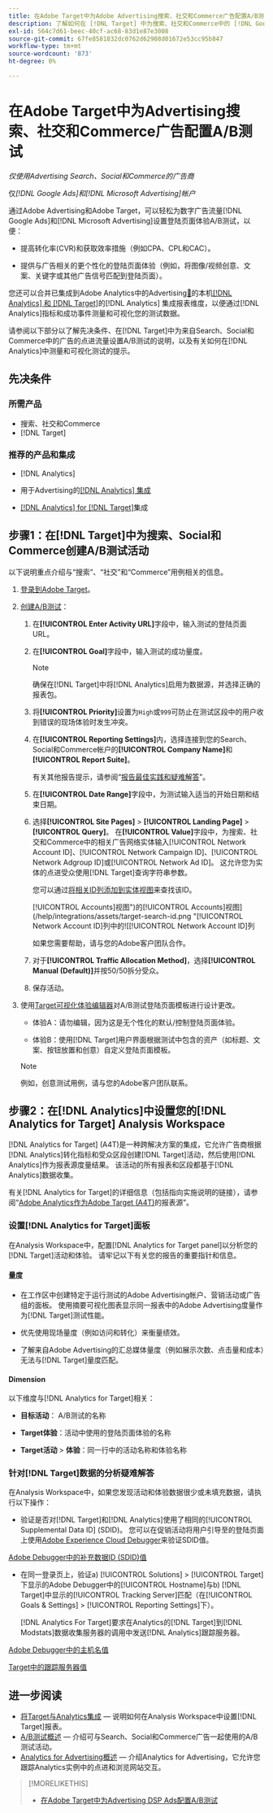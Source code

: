 ```yaml
---
title: 在Adobe Target中为Adobe Advertising搜索、社交和Commerce广告配置A/B测试
description: 了解如何在 [!DNL Target] 中为搜索、社交和Commerce中的 [!DNL Google Ads] 和 [!DNL Microsoft Advertising] 广告设置A/B测试。
exl-id: 564c7d61-beec-40cf-ac68-83d1e87e3008
source-git-commit: 67fe8581832dc0762d62908d01672e53cc95b847
workflow-type: tm+mt
source-wordcount: '873'
ht-degree: 0%

---
```


# 在Adobe Target中为Advertising搜索、社交和Commerce广告配置A/B测试

*仅使用Advertising Search、Social和Commerce的广告商*

仅&#x200B;*[!DNL Google Ads]和[!DNL Microsoft Advertising]帐户*

通过Adobe Advertising和Adobe Target，可以轻松为数字广告流量[!DNL Google Ads]和[!DNL Microsoft Advertising]设置登陆页面体验A/B测试，以便：

* 提高转化率(CVR)和获取效率措施（例如CPA、CPL和CAC）。

* 提供与广告相关的更个性化的登陆页面体验（例如，将图像/视频创意、文案、关键字或其他广告信号匹配到登陆页面）。

您还可以合并已集成到Adobe Analytics中的Advertising[&#128279;](/help/integrations/analytics/overview.md)的本机[[!DNL Analytics] 和 [!DNL Target]](https://experienceleague.adobe.com/docs/target/using/integrate/a4t/a4t.html?lang=zh-Hans)的[!DNL Analytics] 集成报表维度，以便通过[!DNL Analytics]指标和成功事件测量和可视化您的测试数据。

请参阅以下部分以了解先决条件、在[!DNL Target]中为来自Search、Social和Commerce中的广告的点进流量设置A/B测试的说明，以及有关如何在[!DNL Analytics]中测量和可视化测试的提示。

## 先决条件

### 所需产品

* 搜索、社交和Commerce
* [!DNL Target]

### 推荐的产品和集成

* [!DNL Analytics]

* 用于Advertising的[[!DNL Analytics] 集成](/help/integrations/analytics/overview.md)<!-- necessary for testing view-throughs, which most advertisers want to do -->

* [[!DNL Analytics] for [!DNL Target]](https://experienceleague.adobe.com/docs/target/using/integrate/a4t/a4t.html?lang=zh-Hans)集成

## 步骤1：在[!DNL Target]中为搜索、Social和Commerce创建A/B测试活动

以下说明重点介绍与“搜索”、“社交”和“Commerce”用例相关的信息。

1. [登录到Adobe Target](https://experienceleague.adobe.com/docs/target/using/introduction/target-access-from-mac.html?lang=zh-Hans)。

1. [创建A/B测试](https://experienceleague.adobe.com/docs/target/using/activities/abtest/create/test-create-ab.html?lang=zh-Hans)：

   1. 在&#x200B;**[!UICONTROL Enter Activity URL]**&#x200B;字段中，输入测试的登陆页面URL。

   1. 在&#x200B;**[!UICONTROL Goal]**&#x200B;字段中，输入测试的成功量度。

      >[!NOTE]
      >
      >确保在[!DNL Target]中将[!DNL Analytics]启用为数据源，并选择正确的报表包。

   1. 将&#x200B;**[!UICONTROL Priority]**&#x200B;设置为`High`或`999`可防止在测试区段中的用户收到错误的现场体验时发生冲突。


   1. 在&#x200B;**[!UICONTROL Reporting Settings]**&#x200B;内，选择连接到您的Search、Social和Commerce帐户的&#x200B;**[!UICONTROL Company Name]**&#x200B;和&#x200B;**[!UICONTROL Report Suite]**。

      有关其他报告提示，请参阅“[报告最佳实践和疑难解答](https://experienceleague.adobe.com/docs/analytics/analyze/reports-analytics/report-troubleshooting.html?lang=zh-Hans)”。

   1. 在&#x200B;**[!UICONTROL Date Range]**&#x200B;字段中，为测试输入适当的开始日期和结束日期。

   1. 选择&#x200B;**[!UICONTROL Site Pages]** > **[!UICONTROL Landing Page]** > **[!UICONTROL Query]**。 在&#x200B;**[!UICONTROL Value]**&#x200B;字段中，为搜索、社交和Commerce中的相关广告网络实体输入[!UICONTROL Network Account ID]、[!UICONTROL Network Campaign ID]、[!UICONTROL Network Adgroup ID]或[!UICONTROL Network Ad ID]。 这允许您为实体的点进受众使用[!DNL Target]查询字符串参数。

      您可以通过[将相关ID列添加到实体视图](/help/search-social-commerce/common-tasks/data-views/custom-default-views-manage.md)来查找该ID。

      [!UICONTROL Accounts]视图")的[!UICONTROL Accounts]视图&rbrack;(/help/integrations/assets/target-search-id.png "[!UICONTROL Network Account ID]列中的!&lbrack;[!UICONTROL Network Account ID]列

      如果您需要帮助，请与您的Adobe客户团队合作。

   1. 对于&#x200B;**[!UICONTROL Traffic Allocation Method]**，选择&#x200B;**[!UICONTROL Manual (Default)]**&#x200B;并按50/50拆分受众。

   1. 保存活动。

1. 使用[Target可视化体验编辑器](https://experienceleague.adobe.com/docs/target/using/activities/abtest/create/test-create-ab.html?lang=zh-Hans)对A/B测试登陆页面模板进行设计更改。

   * 体验A：请勿编辑，因为这是无个性化的默认/控制登陆页面体验。

   * 体验B：使用[!DNL Target]用户界面根据测试中包含的资产（如标题、文案、按钮放置和创意）自定义登陆页面模板。

   >[!NOTE]
   >
   >例如，创意测试用例，请与您的Adobe客户团队联系。

## 步骤2：在[!DNL Analytics]中设置您的[!DNL Analytics for Target] Analysis Workspace

[!DNL Analytics for Target] (A4T)是一种跨解决方案的集成，它允许广告商根据[!DNL Analytics]转化指标和受众区段创建[!DNL Target]活动，然后使用[!DNL Analytics]作为报表源度量结果。 该活动的所有报表和区段都基于[!DNL Analytics]数据收集。

有关[!DNL Analytics for Target]的详细信息（包括指向实施说明的链接），请参阅“[Adobe Analytics作为Adobe Target (A4T)](https://experienceleague.adobe.com/docs/target/using/integrate/a4t/a4t.html?lang=zh-Hans)的报表源”。

### 设置[!DNL Analytics for Target]面板

在Analysis Workspace中，配置[!DNL Analytics for Target panel]以分析您的[!DNL Target]活动和体验。 请牢记以下有关您的报告的重要指针和信息。

#### 量度

* 在工作区中创建特定于运行测试的Adobe Advertising帐户、营销活动或广告组<!-- only applicable entities? -->的面板。 使用摘要可视化图表显示同一报表中的Adobe Advertising度量作为[!DNL Target]测试性能。

* 优先使用现场量度（例如访问和转化）来衡量绩效。

* 了解来自Adobe Advertising的汇总媒体量度（例如展示次数、点击量和成本）无法与[!DNL Target]量度匹配。

#### Dimension

以下维度与[!DNL Analytics for Target]相关：

* **目标活动**： A/B测试的名称

* **Target体验**：活动中使用的登陆页面体验的名称

* **Target活动** > **体验**：同一行中的活动名称和体验名称

### 针对[!DNL Target]数据的分析疑难解答

在Analysis Workspace中，如果您发现活动和体验数据很少或未填充数据，请执行以下操作：

* 验证是否对[!DNL Target]和[!DNL Analytics]使用了相同的[!UICONTROL Supplemental Data ID] (SDID)。 您可以在促销活动将用户引导至的登陆页面上使用[Adobe Experience Cloud Debugger](https://experienceleague.adobe.com/docs/target-learn/tutorials/troubleshooting/troubleshoot-with-the-experience-cloud-debugger.html?lang=zh-Hans)来验证SDID值。

[Adobe Debugger中的补充数据ID (SDID)值](/help/integrations/assets/target-troubleshooting-sdid.png)

* 在同一登录页上，验证a) [!UICONTROL Solutions] > [!UICONTROL Target]下显示的Adobe Debugger中的[!UICONTROL Hostname]与b) [!DNL Target]中显示的[!UICONTROL Tracking Server]匹配（在[!UICONTROL Goals & Settings] > [!UICONTROL Reporting Settings]下）。

  [!DNL Analytics For Target]要求在Analytics的[!DNL Target]到[!DNL Modstats]数据收集服务器的调用中发送[!DNL Analytics]跟踪服务器。<!-- just "to Analytics?"-->

[Adobe Debugger中的主机名值](/help/integrations/assets/target-troubleshooting-hostname.png)

[Target中的跟踪服务器值](/help/integrations/assets/target-troubleshooting-tracking-server.png)

## 进一步阅读

* [将Target与Analytics集成](https://experienceleague.adobe.com/docs/target-learn/tutorials/integrations/3.2-target-analytics.html?lang=zh-Hans) — 说明如何在Analysis Workspace中设置[!DNL Target]报表。
* [A/B测试概述](https://experienceleague.adobe.com/docs/target/using/activities/abtest/test-ab.html?lang=zh-Hans) — 介绍可与Search、Social和Commerce广告一起使用的A/B测试活动。
* [Analytics for Advertising概述](/help/integrations/analytics/overview.md) — 介绍Analytics for Advertising，它允许您跟踪Analytics实例中的点进和浏览网站交互。

>[!MORELIKETHIS]
>
>* [在Adobe Target中为Advertising DSP Ads配置A/B测试](ab-tests-dsp.md)
